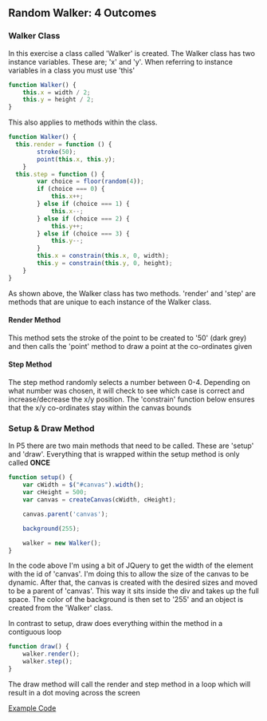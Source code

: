 ## Random Walker: 4 Outcomes

### Walker Class
In this exercise a class called 'Walker' is created. The Walker class has two instance variables. These are; 'x' and 'y'.
When referring to instance variables in a class you must use 'this'

```js
function Walker() {
    this.x = width / 2;
    this.y = height / 2;
}
```

This also applies to methods within the class.

```js
function Walker() {
  this.render = function () {
        stroke(50);
        point(this.x, this.y);
    }
  this.step = function () {
        var choice = floor(random(4));
        if (choice === 0) {
            this.x++;
        } else if (choice === 1) {
            this.x--;
        } else if (choice === 2) {
            this.y++;
        } else if (choice === 3) {
            this.y--;
        }
        this.x = constrain(this.x, 0, width);
        this.y = constrain(this.y, 0, height);
    }
}
```

As shown above, the Walker class has two methods. 'render' and 'step' are methods that are unique to each instance of the Walker class.

#### Render Method
This method sets the stroke of the point to be created to '50' (dark grey) and then calls the 'point' method to draw a point at the co-ordinates given

#### Step Method
The step method randomly selects a number between 0-4. Depending on what number was chosen, it will check to see which case is correct and increase/decrease the x/y position.
The 'constrain' function below ensures that the x/y co-ordinates stay within the canvas bounds

### Setup & Draw Method
In P5 there are two main methods that need to be called. These are 'setup' and 'draw'. Everything that is wrapped within the setup method is only called **ONCE**

```js
function setup() {
    var cWidth = $("#canvas").width();
    var cHeight = 500;
    var canvas = createCanvas(cWidth, cHeight);

    canvas.parent('canvas');

    background(255);

    walker = new Walker();
}
```

In the code above I'm using a bit of JQuery to get the width of the element with the id of 'canvas'. I'm doing this to allow the size of the canvas to be dynamic. After that, the canvas is created with the desired sizes and moved to be a parent of 'canvas'. This way it sits inside the div and takes up the full space.
The color of the background is then set to '255' and an object is created from the 'Walker' class.

In contrast to setup, draw does everything within the method in a contiguous loop

```js
function draw() {
    walker.render();
    walker.step();
}
```

The draw method will call the render and step method in a loop which will result in a dot moving across the screen

[Example Code](https://cilliantighe.github.io/Interactive_Graphics_P5/01_randomness/01_Random_Walker_With_4_outcomes/)
